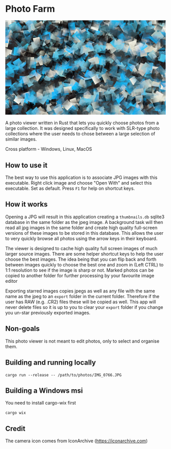 # Photo Farm

<img src="img/index.png">

A photo viewer written in Rust that lets you quickly choose photos from a large collection.
It was designed specifically to work with SLR-type photo collections where the user needs to chose between a large selection of similar images.

Cross platform - Windows, Linux, MacOS


## How to use it

The best way to use this application is to associate JPG images with this executable. Right click image and choose "Open With" and select this executable. Set as default. 
Press `F1` for help on shortcut keys.

## How it works

Opening a JPG will result in this application creating a `thumbnails.db` sqlite3 database in the same folder as the jpeg image. 
A background task will then read all jpg images in the same folder and create high quality full-screen versions of these images to be stored in this database. 
This allows the user to very quickly browse all photos using the arrow keys in their keyboard.

The viewer is designed to cache high quality full screen images of much larger source images. 
There are some helper shortcut keys to help the user choose the best images. 
The idea being that you can flip back and forth between images quickly to choose the best one and zoom in (Left CTRL) to 1:1 resolution to see if the image is sharp or not. 
Marked photos can be copied to another folder for further processing by your favourite image editor

Exporting starred images copies jpegs as well as any file with the same name as the jpeg to an `export` folder in the current folder. 
Therefore if the user has RAW (e.g. .CR2) files these will be copied as well. This app will never delete files so it is up to you to clear your `export` folder if you change you un-star previously exported images.

## Non-goals

This photo viewer is not meant to edit photos, only to select and organise them.

## Building and running locally

```
cargo run --release -- /path/to/photos/IMG_0766.JPG
```

## Building a Windows msi

You need to install cargo-wix first

```
cargo wix
```

## Credit

The camera icon comes from IconArchive (https://iconarchive.com)